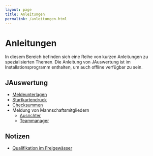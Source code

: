 ```yaml
---
layout: page
title: Anleitungen
permalink: /anleitungen.html
---
```


# Anleitungen

In diesem Bereich befinden sich eine Reihe von kurzen Anleitungen zu spezialisierten Themen.
Die Anleitung von JAuswertung ist im Installationsprogramm enthalten, um auch offline verfügbar zu sein.

## JAuswertung

- [Meldeunterlagen](jauswertung/anleitungen/meldeunterlagen.html)
- [Startkartendruck](jauswertung/anleitungen/startkartendruck.html)
- [Checksummen](jauswertung/anleitungen/checksummen.html)
- Meldung von Mannschaftsmitgliedern
  - [Ausrichter](jauswertung/anleitungen/mannschaftsmitglieder-ausrichter.html)
  - [Teammanager](jauswertung/anleitungen/mannschaftsmitglieder-teammanager.html)

## Notizen

- [Qualifikation im Freigewässer](jauswertung/anleitungen/qualifikation-im-freiwasser.html)
